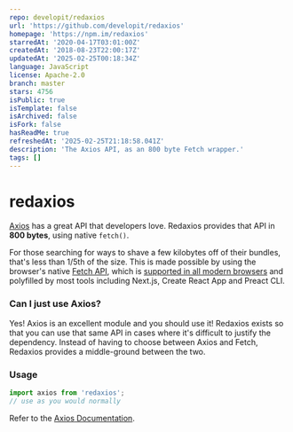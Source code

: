```yaml
---
repo: developit/redaxios
url: 'https://github.com/developit/redaxios'
homepage: 'https://npm.im/redaxios'
starredAt: '2020-04-17T03:01:00Z'
createdAt: '2018-08-23T22:00:17Z'
updatedAt: '2025-02-25T00:18:34Z'
language: JavaScript
license: Apache-2.0
branch: master
stars: 4756
isPublic: true
isTemplate: false
isArchived: false
isFork: false
hasReadMe: true
refreshedAt: '2025-02-25T21:18:58.041Z'
description: 'The Axios API, as an 800 byte Fetch wrapper.'
tags: []
---
```


# redaxios

[Axios] has a great API that developers love. Redaxios provides that API in **800 bytes**, using native `fetch()`.

For those searching for ways to shave a few kilobytes off of their bundles, that's less than 1/5th of the size. This is made possible by using the browser's native [Fetch API][fetch], which is [supported in all modern browsers](https://caniuse.com/#feat=fetch) and polyfilled by most tools including Next.js, Create React App and Preact CLI.

### Can I just use Axios?

Yes! Axios is an excellent module and you should use it! Redaxios exists so that you can use that same API in cases where it's difficult to justify the dependency. Instead of having to choose between Axios and Fetch, Redaxios provides a middle-ground between the two.

[axios]: https://github.com/axios/axios
[fetch]: https://developer.mozilla.org/en-US/docs/Web/API/Fetch_API/Using_Fetch

### Usage

```js
import axios from 'redaxios';
// use as you would normally
```

Refer to the [Axios Documentation](https://github.com/axios/axios#axios-api).
